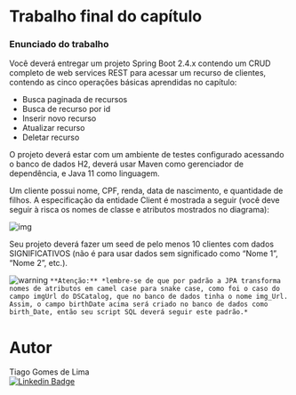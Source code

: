 # Trabalho final do capítulo

### Enunciado do trabalho

Você deverá entregar um projeto Spring Boot 2.4.x contendo um CRUD completo de web services REST para acessar um recurso de clientes, contendo as cinco operações básicas aprendidas no capítulo:

- Busca paginada de recursos
- Busca de recurso por id
- Inserir novo recurso
- Atualizar recurso
- Deletar recurso

O projeto deverá estar com um ambiente de testes configurado acessando o banco de dados H2, deverá usar Maven como gerenciador de dependência, e Java 11 como linguagem.

Um cliente possui nome, CPF, renda, data de nascimento, e quantidade de filhos. A especificação da entidade Client é mostrada a seguir (você deve seguir à risca os nomes de classe e atributos mostrados no diagrama):

![img](https://lh5.googleusercontent.com/cDZdgzw_GKbRb2FIgkoRh_LxTW-K6TUUXX1QC5uYkPhBOPTbo6oIzYBpR0-FPazupgD6ZNX3AizvQS_R1eHVwbKtX7G6qCxeAcULBkUSIN5dAMB1NALbWj7FZj8JwXLRAy_UKT8a)



Seu projeto deverá fazer um seed de pelo menos 10 clientes com dados SIGNIFICATIVOS (não é para usar dados sem significado como “Nome 1”, “Nome 2”, etc.).

![warning](https://github.githubassets.com/images/icons/emoji/unicode/26a0.png) `**Atenção:** *lembre-se de que por padrão a JPA transforma nomes de atributos em camel case para snake case, como foi o caso do campo imgUrl do DSCatalog, que no banco de dados tinha o nome img_Url. Assim, o campo birthDate acima será criado no banco de dados como birth_Date, então seu script SQL deverá seguir este padrão.*`



# Autor

Tiago Gomes de Lima<br>
[![Linkedin Badge](https://img.shields.io/badge/Tiago_Gomes-blue?style=flat-square&logo=Linkedin&logoColor=white&link=https://www.linkedin.com/in/tiago-gomes187/)](https://www.linkedin.com/in/tiago-gomes187/) 
